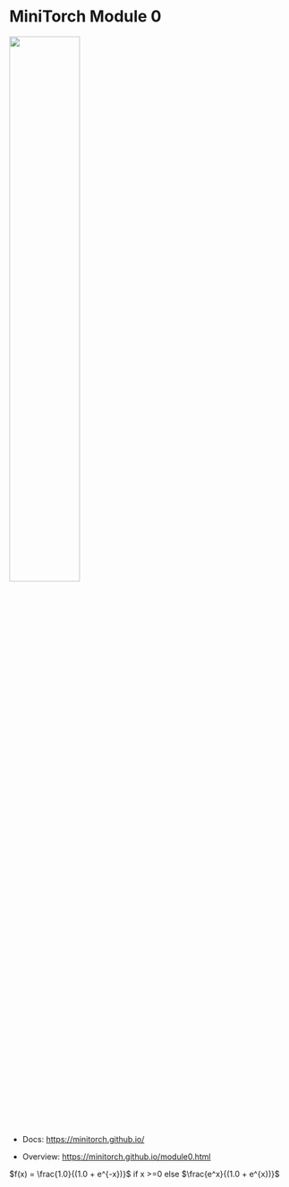 # MiniTorch Module 0

<img src="https://minitorch.github.io/minitorch.svg" width="50%px">

* Docs: https://minitorch.github.io/

* Overview: https://minitorch.github.io/module0.html


$f(x) =  \frac{1.0}{(1.0 + e^{-x})}$ if x >=0 else $\frac{e^x}{(1.0 + e^{x})}$
